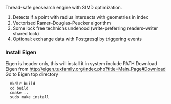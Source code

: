 Thread-safe geosearch engine with SIMD optimization. 
1) Detects if a point with radius intersects with geometries in index
2) Vectorised Ramer–Douglas–Peucker algorithm
3) Some lock free technichs undehood (write-preferring readers–writer shared lock)
4) Optional: exchange data with Postgresql by triggering events

### Install Eigen
Eigen is header only, this will install it in system include PATH
Download Eigen from http://eigen.tuxfamily.org/index.php?title=Main_Page#Download
Go to Eigen top directory

```
  mkdir build
  cd build
  cmake ..
  sudo make install
```
